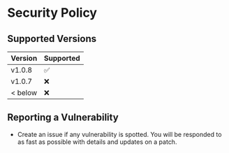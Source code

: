 # Security Policy

## Supported Versions

| Version | Supported          |
| ------- | ------------------ |
| v1.0.8  | :white_check_mark: |
| v1.0.7  | :x:                |
| < below | :x:                |

## Reporting a Vulnerability

- Create an issue if any vulnerability is spotted. You will be responded to as fast as possible with details and updates on a patch.
